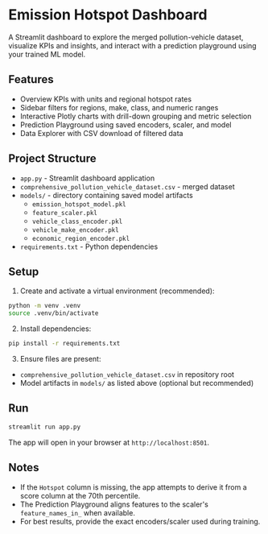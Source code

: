 # Emission Hotspot Dashboard

A Streamlit dashboard to explore the merged pollution-vehicle dataset, visualize KPIs and insights, and interact with a prediction playground using your trained ML model.

## Features
- Overview KPIs with units and regional hotspot rates
- Sidebar filters for regions, make, class, and numeric ranges
- Interactive Plotly charts with drill-down grouping and metric selection
- Prediction Playground using saved encoders, scaler, and model
- Data Explorer with CSV download of filtered data

## Project Structure
- `app.py` - Streamlit dashboard application
- `comprehensive_pollution_vehicle_dataset.csv` - merged dataset
- `models/` - directory containing saved model artifacts
  - `emission_hotspot_model.pkl`
  - `feature_scaler.pkl`
  - `vehicle_class_encoder.pkl`
  - `vehicle_make_encoder.pkl`
  - `economic_region_encoder.pkl`
- `requirements.txt` - Python dependencies

## Setup
1. Create and activate a virtual environment (recommended):
```bash
python -m venv .venv
source .venv/bin/activate
```

2. Install dependencies:
```bash
pip install -r requirements.txt
```

3. Ensure files are present:
- `comprehensive_pollution_vehicle_dataset.csv` in repository root
- Model artifacts in `models/` as listed above (optional but recommended)

## Run
```bash
streamlit run app.py
```

The app will open in your browser at `http://localhost:8501`.

## Notes
- If the `Hotspot` column is missing, the app attempts to derive it from a score column at the 70th percentile.
- The Prediction Playground aligns features to the scaler's `feature_names_in_` when available.
- For best results, provide the exact encoders/scaler used during training. 